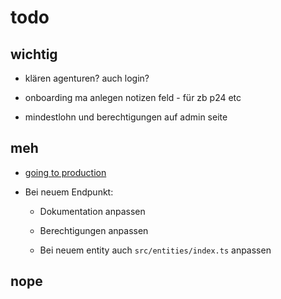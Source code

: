 # todo

## wichtig

- klären agenturen? auch login?

- onboarding ma anlegen notizen feld - für zb p24 etc

- mindestlohn und berechtigungen auf admin seite

## meh

- [going to production](https://nextjs.org/docs/going-to-production)

- Bei neuem Endpunkt:

  - Dokumentation anpassen

  - Berechtigungen anpassen

  - Bei neuem entity auch `src/entities/index.ts` anpassen

## nope
